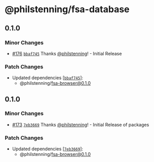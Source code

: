 # @philstenning/fsa-database

## 0.1.0

### Minor Changes

- [#176](https://github.com/philstenning/browser-fs/pull/176) [`bbaf745`](https://github.com/philstenning/browser-fs/commit/bbaf7459fe2c45c5a41534eab7f816d7278c8284) Thanks [@philstenning](https://github.com/philstenning)! - Initial Release

### Patch Changes

- Updated dependencies [[`bbaf745`](https://github.com/philstenning/browser-fs/commit/bbaf7459fe2c45c5a41534eab7f816d7278c8284)]:
  - @philstenning/fsa-browser@0.1.0

## 0.1.0

### Minor Changes

- [#173](https://github.com/philstenning/browser-fs/pull/173) [`7eb3669`](https://github.com/philstenning/browser-fs/commit/7eb3669ad2a0529c1530c77e78172a1b0107508f) Thanks [@philstenning](https://github.com/philstenning)! - Initial Release of packages

### Patch Changes

- Updated dependencies [[`7eb3669`](https://github.com/philstenning/browser-fs/commit/7eb3669ad2a0529c1530c77e78172a1b0107508f)]:
  - @philstenning/fsa-browser@0.1.0
